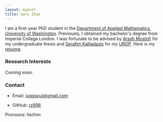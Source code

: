 ```yaml
---
layout: mypost
title: Gary Zhao
---
```


I am a first-year PhD student in the [Department of Applied Mathematics, University of Washington](https://amath.washington.edu/). Previously, I obtained my bachelor's degree from Imperial College London. I was fortunate to be advised by [Arash Mostofi](http://www.mostofigroup.org/) for my undergraduate thesis and [Serafim Kalliadasis](https://www.imperial.ac.uk/complex-multiscale-systems/) for my [UROP](https://www.imperial.ac.uk/urop). Here is my [resume](https://www.overleaf.com/project/5f85de481418a800016a7bf8).

### Research Interests
Coming soon.

### Contact

- Email: juggsoul@gmail.com

- GitHub: [rz998](https://github.com/rz998)

 Pronouns: he/him


<script type="text/javascript" src="//rf.revolvermaps.com/0/0/6.js?i=5hb1125k2oy&amp;m=7&amp;c=e63100&amp;cr1=ffffff&amp;f=arial&amp;l=0&amp;bv=90&amp;lx=-420&amp;ly=420&amp;hi=20&amp;he=7&amp;hc=a8ddff&amp;rs=80" async="async"></script>